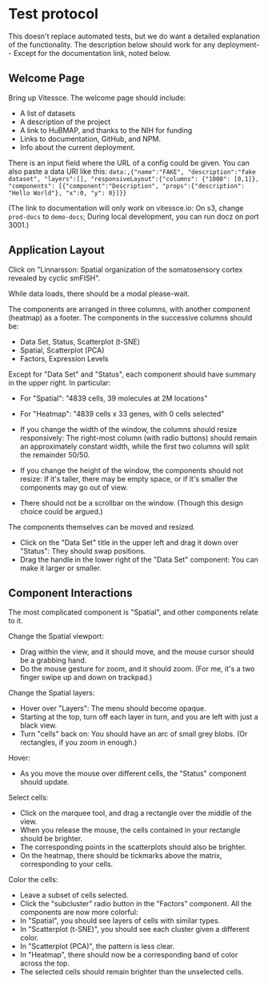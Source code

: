 # Test protocol

This doesn't replace automated tests, but we do want a detailed explanation of the functionality.
The description below should work for any deployment-- Except for the documentation link, noted below.

## Welcome Page

 Bring up Vitessce. The welcome page should include:
 - A list of datasets
 - A description of the project
 - A link to HuBMAP, and thanks to the NIH for funding
 - Links to documentation, GitHub, and NPM.
 - Info about the current deployment.

 There is an input field where the URL of a config could be given.
 You can also paste a data URI like this: `data:,{"name":"FAKE", "description":"fake dataset", "layers":[], "responsiveLayout":{"columns": {"1000": [0,1]}, "components": [{"component":"Description", "props":{"description": "Hello World"}, "x":0, "y": 0}]}}`

 (The link to documentation will only work on vitessce.io:
   On s3, change `prod-docs` to `demo-docs`;
   During local development, you can run docz on port 3001.)

## Application Layout

Click on "Linnarsson: Spatial organization of the somatosensory cortex revealed by cyclic smFISH".

While data loads, there should be a modal please-wait.

The components are arranged in three columns, with another component (heatmap) as a footer.
The components in the successive columns should be:
- Data Set, Status, Scatterplot (t-SNE)
- Spatial, Scatterplot (PCA)
- Factors, Expression Levels

Except for "Data Set" and "Status", each component should have summary in the upper right. In particular:
- For "Spatial": "4839 cells, 39 molecules at 2M locations"
- For "Heatmap": "4839 cells x 33 genes, with 0 cells selected"

- If you change the width of the window, the columns should resize responsively:
The right-most column (with radio buttons) should remain an approximately constant width,
while the first two columns will split the remainder 50/50.
- If you change the height of the window, the components should not resize:
If it's taller, there may be empty space, or if it's smaller the components may go out of view.
- There should not be a scrollbar on the window. (Though this design choice could be argued.)

The components themselves can be moved and resized.
- Click on the "Data Set" title in the upper left and drag it down over "Status":
They should swap positions.
- Drag the handle in the lower right of the "Data Set" component:
You can make it larger or smaller.

## Component Interactions

The most complicated component is "Spatial", and other components relate to it.

Change the Spatial viewport:
- Drag within the view, and it should move, and the mouse cursor should be a grabbing hand.
- Do the mouse gesture for zoom, and it should zoom.
(For me, it's a two finger swipe up and down on trackpad.)

Change the Spatial layers:
- Hover over "Layers": The menu should become opaque.
- Starting at the top, turn off each layer in turn, and you are left with just a black view.
- Turn "cells" back on: You should have an arc of small grey blobs. (Or rectangles, if you zoom in enough.)

Hover:
- As you move the mouse over different cells, the "Status" component should update.

Select cells:
- Click on the marquee tool, and drag a rectangle over the middle of the view.
- When you release the mouse, the cells contained in your rectangle should be brighter.
- The corresponding points in the scatterplots should also be brighter.
- On the heatmap, there should be tickmarks above the matrix, corresponding to your cells.

Color the cells:
- Leave a subset of cells selected.
- Click the "subcluster" radio button in the "Factors" component.
All the components are now more colorful:
- In "Spatial", you should see layers of cells with similar types.
- In "Scatterplot (t-SNE)", you should see each cluster given a different color.
- In "Scatterplot (PCA)", the pattern is less clear.
- In "Heatmap", there should now be a corresponding band of color across the top.
- The selected cells should remain brighter than the unselected cells.
